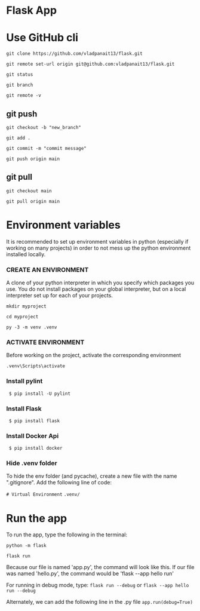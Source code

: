 # Flask App

# Use GitHub cli

`git clone https://github.com/vladpanait13/flask.git`

`git remote set-url origin git@github.com:vladpanait13/flask.git`

`git status`

`git branch`

`git remote -v`

## git push

`git checkout -b "new_branch"`

`git add .`

`git commit -m "commit message"`

`git push origin main`

## git pull

`git checkout main`

`git pull origin main`

# Environment variables

It is recommended to set up environment variables in python (especially if working on many projects) in order to not mess up the python environment installed locally.

### CREATE AN ENVIRONMENT

A clone of your python interpreter in which you specify which packages you use. You do not install packages on your global interpreter, but on a local interpreter set up for each of your projects.

`mkdir myproject`

`cd myproject`

`py -3 -m venv .venv`

### ACTIVATE ENVIRONMENT

Before working on the project, activate the corresponding environment

`.venv\Scripts\activate`

### Install pylint

` $ pip install -U pylint`

### Install Flask

` $ pip install flask`

### Install Docker Api

` $ pip install docker`

### Hide .venv folder

To hide the env folder (and pycache), create a new file with the name ".gitignore". Add the following line of code:

`# Virtual Environment`
`.venv/ `

# Run the app

To run the app, type the following in the terminal:

`python -m flask`

`flask run`

Because our file is named 'app.py', the command will look like this.
If our file was named 'hello.py', the command would be 'flask --app hello run'

For running in debug mode, type:
`flask run --debug`
or
`flask --app hello run --debug`

Alternately, we can add the following line in the .py file
`app.run(debug=True)`
